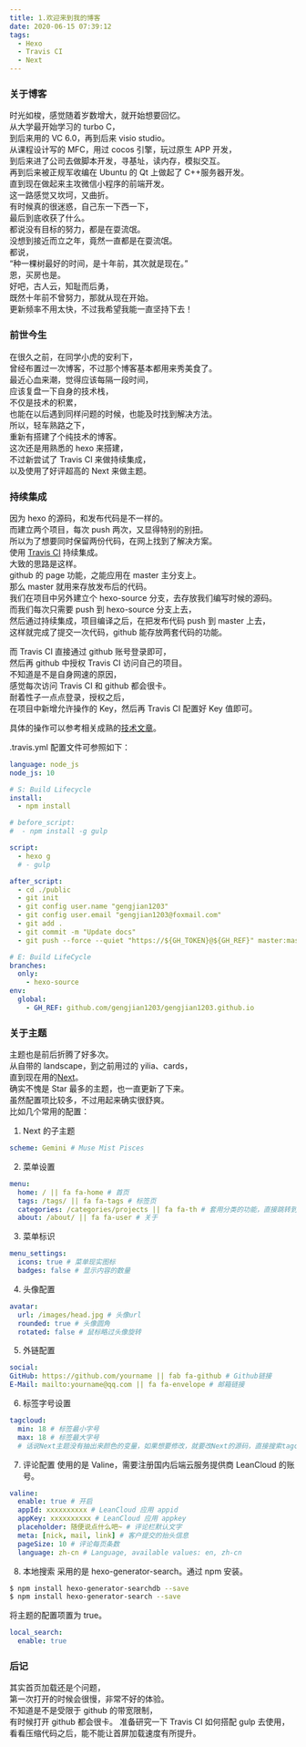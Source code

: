 ```yaml
---
title: 1.欢迎来到我的博客
date: 2020-06-15 07:39:12
tags:
  - Hexo
  - Travis CI
  - Next
---
```


### 关于博客

时光如梭，感觉随着岁数增大，就开始想要回忆。  
从大学最开始学习的 turbo C，  
到后来用的 VC 6.0，再到后来 visio studio。  
从课程设计写的 MFC，用过 cocos 引擎，玩过原生 APP 开发，  
到后来进了公司去做脚本开发，寻基址，读内存，模拟交互。  
再到后来被正规军收编在 Ubuntu 的 Qt 上做起了 C++服务器开发。  
直到现在做起来主攻微信小程序的前端开发。  
这一路感觉又坎坷，又曲折。  
有时候真的很迷惑，自己东一下西一下，  
最后到底收获了什么。  
都说没有目标的努力，都是在耍流氓。  
没想到接近而立之年，竟然一直都是在耍流氓。  
都说，  
“种一棵树最好的时间，是十年前，其次就是现在。”  
恩，买房也是。  
好吧，古人云，知耻而后勇，  
既然十年前不曾努力，那就从现在开始。  
更新频率不用太快，不过我希望我能一直坚持下去！

<!-- more -->

### 前世今生

在很久之前，在同学小虎的安利下，  
曾经布置过一次博客，不过那个博客基本都用来秀美食了。  
最近心血来潮，觉得应该每隔一段时间，  
应该复盘一下自身的技术栈，  
不仅是技术的积累，  
也能在以后遇到同样问题的时候，也能及时找到解决方法。  
所以，轻车熟路之下，  
重新有搭建了个纯技术的博客。  
这次还是用熟悉的 hexo 来搭建，  
不过新尝试了 Travis CI 来做持续集成，  
以及使用了好评超高的 Next 来做主题。

### 持续集成

因为 hexo 的源码，和发布代码是不一样的。  
而建立两个项目，每次 push 两次，又显得特别的别扭。  
所以为了想要同时保留两份代码，在网上找到了解决方案。  
使用 [Travis CI](https://www.travis-ci.com/) 持续集成。  
大致的思路是这样。  
github 的 page 功能，之能应用在 master 主分支上。  
那么 master 就用来存放发布后的代码。  
我们在项目中另外建立个 hexo-source 分支，去存放我们编写时候的源码。  
而我们每次只需要 push 到 hexo-source 分支上去，  
然后通过持续集成，项目编译之后，在把发布代码 push 到 master 上去，  
这样就完成了提交一次代码，github 能存放两套代码的功能。

而 Travis CI 直接通过 github 账号登录即可，  
然后再 github 中授权 Travis CI 访问自己的项目。  
不知道是不是自身网速的原因，  
感觉每次访问 Travis CI 和 github 都会很卡。  
耐着性子一点点登录，授权之后，  
在项目中新增允许操作的 Key，然后再 Travis CI 配置好 Key 值即可。

具体的操作可以参考相关成熟的[技术文章](https://www.jianshu.com/p/5691815b81b6)。

.travis.yml 配置文件可参照如下：

```yml
language: node_js
node_js: 10

# S: Build Lifecycle
install:
  - npm install

# before_script:
#  - npm install -g gulp

script:
  - hexo g
  # - gulp

after_script:
  - cd ./public
  - git init
  - git config user.name "gengjian1203"
  - git config user.email "gengjian1203@foxmail.com"
  - git add .
  - git commit -m "Update docs"
  - git push --force --quiet "https://${GH_TOKEN}@${GH_REF}" master:master

# E: Build LifeCycle
branches:
  only:
    - hexo-source
env:
  global:
    - GH_REF: github.com/gengjian1203/gengjian1203.github.io
```

### 关于主题

主题也是前后折腾了好多次。  
从自带的 landscape，到之前用过的 yilia、cards，  
直到现在用的[Next](https://github.com/theme-next/hexo-theme-next)。  
确实不愧是 Star 最多的主题，也一直更新了下来。  
虽然配置项比较多，不过用起来确实很舒爽。  
比如几个常用的配置：

1. Next 的子主题

```yml
scheme: Gemini # Muse Mist Pisces
```

2. 菜单设置

```yml
menu:
  home: / || fa fa-home # 首页
  tags: /tags/ || fa fa-tags # 标签页
  categories: /categories/projects || fa fa-th # 套用分类的功能，直接跳转到分类的子文件夹
  about: /about/ || fa fa-user # 关于
```

3. 菜单标识

```yml
menu_settings:
  icons: true # 菜单现实图标
  badges: false # 显示内容的数量
```

4. 头像配置

```yml
avatar:
  url: /images/head.jpg # 头像url
  rounded: true # 头像圆角
  rotated: false # 鼠标略过头像旋转
```

5. 外链配置

```yml
social:
GitHub: https://github.com/yourname || fab fa-github # Github链接
E-Mail: mailto:yourname@qq.com || fa fa-envelope # 邮箱链接
```

6. 标签字号设置

```yml
tagcloud:
  min: 18 # 标签最小字号
  max: 18 # 标签最大字号
  # 话说Next主题没有抽出来颜色的变量，如果想要修改，就要改Next的源码，直接搜索tagcloud就能找得到对应CSS样式。
```

7. 评论配置
   使用的是 Valine，需要注册国内后端云服务提供商 LeanCloud 的账号。

```yml
valine:
  enable: true # 开启
  appId: xxxxxxxxxx # LeanCloud 应用 appid
  appKey: xxxxxxxxxx # LeanCloud 应用 appkey
  placeholder: 随便说点什么吧~ # 评论栏默认文字
  meta: [nick, mail, link] # 客户提交的抬头信息
  pageSize: 10 # 评论每页条数
  language: zh-cn # Language, available values: en, zh-cn
```

8. 本地搜索
   采用的是 hexo-generator-search。通过 npm 安装。

```bash
$ npm install hexo-generator-searchdb --save
$ npm install hexo-generator-search --save
```

将主题的配置项置为 true。

```yml
local_search:
  enable: true
```

### 后记

其实首页加载还是个问题，  
第一次打开的时候会很慢，非常不好的体验。  
不知道是不是受限于 github 的带宽限制，  
有时候打开 github 都会很卡。
准备研究一下 Travis CI 如何搭配 gulp 去使用，  
看看压缩代码之后，能不能让首屏加载速度有所提升。
